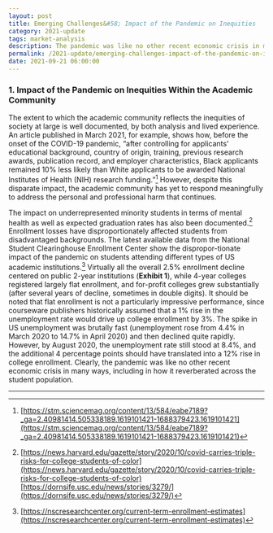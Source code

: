 ```yaml
---
layout: post
title: Emerging Challenges&#58; Impact of the Pandemic on Inequities
category: 2021-update
tags: market-analysis
description: The pandemic was like no other recent economic crisis in many ways, including in how it reverberated across the student population. The impact on underrepresented minority students in terms of enrollment, mental health, and graduation rates has disproportionately affected students from disadvantaged backgrounds. 
permalink: /2021-update/emerging-challenges-impact-of-the-pandemic-on-inequities
date: 2021-09-21 06:00:00
---
```


### 1. Impact of the Pandemic on Inequities Within the Academic Community

The extent to which the academic community reflects the inequities of society at large is well documented, by both analysis and lived experience. An article published in March 2021, for example, shows how, before the onset of the COVID-19 pandemic, “after controlling for applicants’ educational background, country of origin, training, previous research awards, publication record, and employer characteristics, Black applicants remained 10% less likely than White applicants to be awarded National Institutes of Health (NIH) research funding.”[^4] However, despite this disparate impact, the academic community has yet to respond meaningfully to address the personal and professional harm that continues. 

The impact on underrepresented minority students in terms of mental health as well as expected graduation rates has also been documented.[^5] Enrollment losses have disproportionately affected students from disadvantaged backgrounds. The latest available data from the National Student Clearinghouse Enrollment Center show the dispropor-tionate impact of the pandemic on students attending different types of US academic institutions.[^6] Virtually all the overall 2.5% enrollment decline centered on public 2-year institutions (**Exhibit 1**), while 4-year colleges registered largely flat enrollment, and for-profit colleges grew substantially (after several years of decline, sometimes in double digits). It should be noted that flat enrollment is not a particularly impressive performance, since courseware publishers historically assumed that a 1% rise in the unemployment rate would drive up college enrollment by 3%. The spike in US unemployment was brutally fast (unemployment rose from 4.4% in March 2020 to 14.7% in April 2020) and then declined quite rapidly. However, by August 2020, the unemployment rate still stood at 8.4%, and the additional 4 percentage points should have translated into a 12% rise in college enrollment. Clearly, the pandemic was like no other recent economic crisis in many ways, including in how it reverberated across the student population. 


***

[^4]: [https://stm.sciencemag.org/content/13/584/eabe7189?_ga=2.40981414.505338189.1619101421-1688379423.1619101421](https://stm.sciencemag.org/content/13/584/eabe7189?_ga=2.40981414.505338189.1619101421-1688379423.1619101421)

[^5]: [https://news.harvard.edu/gazette/story/2020/10/covid-carries-triple-risks-for-college-students-of-color](https://news.harvard.edu/gazette/story/2020/10/covid-carries-triple-risks-for-college-students-of-color)[https://dornsife.usc.edu/news/stories/3279/](https://dornsife.usc.edu/news/stories/3279/)

[^6]: [https://nscresearchcenter.org/current-term-enrollment-estimates](https://nscresearchcenter.org/current-term-enrollment-estimates)
